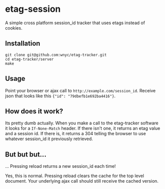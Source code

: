 etag-session
============

A simple cross platform session_id tracker that uses etags instead of
cookies.


Installation
------------

    git clone git@github.com:wnyc/etag-tracker.git
    cd etag-tracker/server
    make 

Usage
-----

Point your browser or ajax call to `http://example.com/session_id`.
Receive json that looks like this `{"id": "79dbefb1e692ba4416"}`.
    

How does it work?
-----------------

Its pretty dumb actually.  When you make a call to the etag-tracker
software it looks for a `If-None-Match` header.  If there isn't one,
it returns an etag value and a session id.  If there is, it returns a
304 telling the browser to use whatever session_id it previously
retrieved.

But but but...
-----------

... Pressing reload returns a new session_id each time! 

Yes, this is normal.  Pressing reload clears the cache for the top
level document.  Your underlying ajax call should still receive the
cached version.
